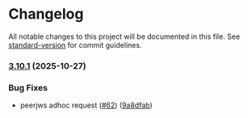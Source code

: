# Changelog

All notable changes to this project will be documented in this file. See [standard-version](https://github.com/conventional-changelog/standard-version) for commit guidelines.

### [3.10.1](https://github.com/pm4ml/mcm-client/compare/v3.10.1-snapshot.15...v3.10.1) (2025-10-27)


### Bug Fixes

* peerjws adhoc request ([#62](https://github.com/pm4ml/mcm-client/issues/62)) ([9a8dfab](https://github.com/pm4ml/mcm-client/commit/9a8dfabafad10bc8765be99755cd64edd8663917))
